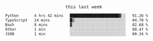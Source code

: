 <p align="center"><samp>this last week</samp></p>
<!--START_SECTION:waka-->



```txt
Python       4 hrs 42 mins   ██████████████████████▓░░   91.26 %
TypeScript   14 mins         █▒░░░░░░░░░░░░░░░░░░░░░░░   04.70 %
Bash         8 mins          ▓░░░░░░░░░░░░░░░░░░░░░░░░   02.68 %
Other        1 min           ░░░░░░░░░░░░░░░░░░░░░░░░░   00.47 %
JSON         1 min           ░░░░░░░░░░░░░░░░░░░░░░░░░   00.34 %
```

<!--END_SECTION:waka-->


